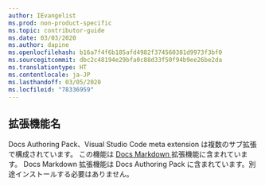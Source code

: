 ```yaml
---
author: IEvangelist
ms.prod: non-product-specific
ms.topic: contributor-guide
ms.date: 03/03/2020
ms.author: dapine
ms.openlocfilehash: b16a7f4f6b185afd4982f374560381d9973f3bf0
ms.sourcegitcommit: dbc2c48194e29bfa0c88d33f50f94b9ee26be2da
ms.translationtype: HT
ms.contentlocale: ja-JP
ms.lasthandoff: 03/05/2020
ms.locfileid: "78336959"
---
```

## <a name="extension-name"></a>拡張機能名

Docs Authoring Pack、Visual Studio Code meta extension は複数のサブ拡張で構成されています。 この機能は <a href="https://marketplace.visualstudio.com/items?itemName=docsmsft.docs-markdown" target="_blank">Docs Markdown <span class="docon docon-navigate-external x-hidden-focus"></span></a> 拡張機能に含まれています。 Docs Markdown 拡張機能は Docs Authoring Pack に含まれています。別途インストールする必要はありません。

